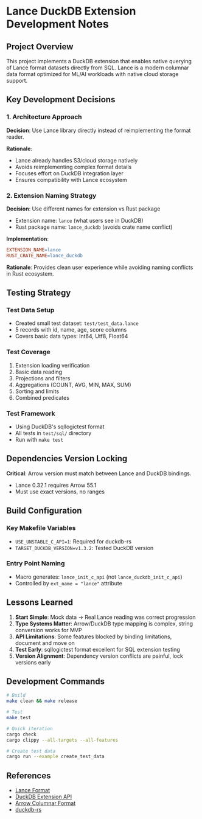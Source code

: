 # Lance DuckDB Extension Development Notes

## Project Overview

This project implements a DuckDB extension that enables native querying of Lance format datasets directly from SQL. Lance is a modern columnar data format optimized for ML/AI workloads with native cloud storage support.

## Key Development Decisions

### 1. Architecture Approach

**Decision**: Use Lance library directly instead of reimplementing the format reader.

**Rationale**:
- Lance already handles S3/cloud storage natively
- Avoids reimplementing complex format details
- Focuses effort on DuckDB integration layer
- Ensures compatibility with Lance ecosystem

### 2. Extension Naming Strategy

**Decision**: Use different names for extension vs Rust package
- Extension name: `lance` (what users see in DuckDB)
- Rust package name: `lance_duckdb` (avoids crate name conflict)

**Implementation**:
```makefile
EXTENSION_NAME=lance
RUST_CRATE_NAME=lance_duckdb
```

**Rationale**: Provides clean user experience while avoiding naming conflicts in Rust ecosystem.

## Testing Strategy

### Test Data Setup
- Created small test dataset: `test/test_data.lance`
- 5 records with id, name, age, score columns
- Covers basic data types: Int64, Utf8, Float64

### Test Coverage
1. Extension loading verification
2. Basic data reading
3. Projections and filters
4. Aggregations (COUNT, AVG, MIN, MAX, SUM)
5. Sorting and limits
6. Combined predicates

### Test Framework
- Using DuckDB's sqllogictest format
- All tests in `test/sql/` directory
- Run with `make test`

## Dependencies Version Locking

**Critical**: Arrow version must match between Lance and DuckDB bindings.
- Lance 0.32.1 requires Arrow 55.1
- Must use exact versions, no ranges

## Build Configuration

### Key Makefile Variables
- `USE_UNSTABLE_C_API=1`: Required for duckdb-rs
- `TARGET_DUCKDB_VERSION=v1.3.2`: Tested DuckDB version

### Entry Point Naming
- Macro generates: `lance_init_c_api` (not `lance_duckdb_init_c_api`)
- Controlled by `ext_name = "lance"` attribute

## Lessons Learned

1. **Start Simple**: Mock data → Real Lance reading was correct progression
2. **Type Systems Matter**: Arrow/DuckDB type mapping is complex, string conversion works for MVP
3. **API Limitations**: Some features blocked by binding limitations, document and move on
4. **Test Early**: sqllogictest format excellent for SQL extension testing
5. **Version Alignment**: Dependency version conflicts are painful, lock versions early

## Development Commands

```bash
# Build
make clean && make release

# Test
make test

# Quick iteration
cargo check
cargo clippy --all-targets --all-features

# Create test data
cargo run --example create_test_data
```

## References

- [Lance Format](https://github.com/lancedb/lance)
- [DuckDB Extension API](https://duckdb.org/docs/api/c/extension)
- [Arrow Columnar Format](https://arrow.apache.org/docs/format/Columnar.html)
- [duckdb-rs](https://github.com/duckdb/duckdb-rs)
